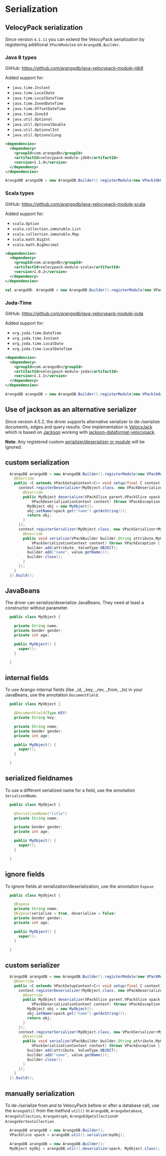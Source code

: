 # Serialization

## VelocyPack serialization

Since version `4.1.11` you can extend the VelocyPack serialization by registering additional `VPackModule`s on `ArangoDB.Builder`.

### Java 8 types

GitHub: https://github.com/arangodb/java-velocypack-module-jdk8

Added support for:

- `java.time.Instant`
- `java.time.LocalDate`
- `java.time.LocalDateTime`
- `java.time.ZonedDateTime`
- `java.time.OffsetDateTime`
- `java.time.ZoneId`
- `java.util.Optional`
- `java.util.OptionalDouble`
- `java.util.OptionalInt`
- `java.util.OptionalLong`

```XML
<dependencies>
  <dependency>
    <groupId>com.arangodb</groupId>
    <artifactId>velocypack-module-jdk8</artifactId>
    <version>1.1.0</version>
  </dependency>
</dependencies>
```

```Java
ArangoDB arangoDB = new ArangoDB.Builder().registerModule(new VPackJdk8Module()).build();
```

### Scala types

GitHub: https://github.com/arangodb/java-velocypack-module-scala

Added support for:

- `scala.Option`
- `scala.collection.immutable.List`
- `scala.collection.immutable.Map`
- `scala.math.BigInt`
- `scala.math.BigDecimal`

```XML
<dependencies>
  <dependency>
    <groupId>com.arangodb</groupId>
    <artifactId>velocypack-module-scala</artifactId>
    <version>1.0.2</version>
  </dependency>
</dependencies>
```

```Scala
val arangoDB: ArangoDB = new ArangoDB.Builder().registerModule(new VPackScalaModule).build
```

### Joda-Time

GitHub: https://github.com/arangodb/java-velocypack-module-joda

Added support for:

- `org.joda.time.DateTime`
- `org.joda.time.Instant`
- `org.joda.time.LocalDate`
- `org.joda.time.LocalDateTime`

```XML
<dependencies>
  <dependency>
    <groupId>com.arangodb</groupId>
    <artifactId>velocypack-module-joda</artifactId>
    <version>1.1.1</version>
  </dependency>
</dependencies>
```

```Java
ArangoDB arangoDB = new ArangoDB.Builder().registerModule(new VPackJodaModule()).build();
```

## Use of jackson as an alternative serializer

Since version 4.5.2, the driver supports alternative serializer to de-/serialize documents, edges and query results. One implementation is [VelocyJack](https://github.com/arangodb/jackson-dataformat-velocypack#within-arangodb-java-driver) which is based on [Jackson](https://github.com/FasterXML/jackson) working with [jackson-dataformat-velocypack](https://github.com/arangodb/jackson-dataformat-velocypack).

**Note**: Any registered custom [serializer/deserializer or module](#custom-serialization) will be ignored.

## custom serialization

```Java
  ArangoDB arangoDB = new ArangoDB.Builder().registerModule(new VPackModule() {
    @Override
    public <C extends VPackSetupContext<C>> void setup(final C context) {
      context.registerDeserializer(MyObject.class, new VPackDeserializer<MyObject>() {
        @Override
        public MyObject deserialize(VPackSlice parent,VPackSlice vpack,
            VPackDeserializationContext context) throws VPackException {
          MyObject obj = new MyObject();
          obj.setName(vpack.get("name").getAsString());
          return obj;
        }
      });
      context.registerSerializer(MyObject.class, new VPackSerializer<MyObject>() {
        @Override
        public void serialize(VPackBuilder builder,String attribute,MyObject value,
            VPackSerializationContext context) throws VPackException {
          builder.add(attribute, ValueType.OBJECT);
          builder.add("name", value.getName());
          builder.close();
        }
      });
    }
  }).build();
```

## JavaBeans

The driver can serialize/deserialize JavaBeans. They need at least a constructor without parameter.

```Java
  public class MyObject {

    private String name;
    private Gender gender;
    private int age;

    public MyObject() {
      super();
    }

  }
```

## internal fields

To use Arango-internal fields (like \_id, \_key, \_rev, \_from, \_to) in your JavaBeans, use the annotation `DocumentField`.

```Java
  public class MyObject {

    @DocumentField(Type.KEY)
    private String key;

    private String name;
    private Gender gender;
    private int age;

    public MyObject() {
      super();
    }

  }
```

## serialized fieldnames

To use a different serialized name for a field, use the annotation `SerializedName`.

```Java
  public class MyObject {

    @SerializedName("title")
    private String name;

    private Gender gender;
    private int age;

    public MyObject() {
      super();
    }

  }
```

## ignore fields

To ignore fields at serialization/deserialization, use the annotation `Expose`

```Java
  public class MyObject {

    @Expose
    private String name;
    @Expose(serialize = true, deserialize = false)
    private Gender gender;
    private int age;

    public MyObject() {
      super();
    }

  }
```

## custom serializer

```Java
  ArangoDB arangoDB = new ArangoDB.Builder().registerModule(new VPackModule() {
    @Override
    public <C extends VPackSetupContext<C>> void setup(final C context) {
      context.registerDeserializer(MyObject.class, new VPackDeserializer<MyObject>() {
        @Override
        public MyObject deserialize(VPackSlice parent,VPackSlice vpack,
            VPackDeserializationContext context) throws VPackException {
          MyObject obj = new MyObject();
          obj.setName(vpack.get("name").getAsString());
          return obj;
        }
      });
      context.registerSerializer(MyObject.class, new VPackSerializer<MyObject>() {
        @Override
        public void serialize(VPackBuilder builder,String attribute,MyObject value,
            VPackSerializationContext context) throws VPackException {
          builder.add(attribute, ValueType.OBJECT);
          builder.add("name", value.getName());
          builder.close();
        }
      });
    }
  }).build();
```

## manually serialization

To de-/serialize from and to VelocyPack before or after a database call, use the `ArangoUtil` from the method `util()` in `ArangoDB`, `ArangoDatabase`, `ArangoCollection`, `ArangoGraph`, `ArangoEdgeCollection`or `ArangoVertexCollection`.

```Java
  ArangoDB arangoDB = new ArangoDB.Builder();
  VPackSlice vpack = arangoDB.util().serialize(myObj);
```

```Java
  ArangoDB arangoDB = new ArangoDB.Builder();
  MyObject myObj = arangoDB.util().deserialize(vpack, MyObject.class);
```
